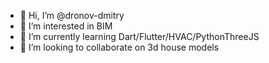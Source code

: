 - 👋 Hi, I’m @dronov-dmitry
- 👀 I’m interested in BIM
- 🌱 I’m currently learning Dart/Flutter/HVAC/PythonThreeJS
- 💞️ I’m looking to collaborate on 3d house models


